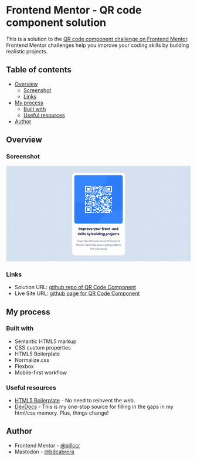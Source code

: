 # Frontend Mentor - QR code component solution

This is a solution to the [QR code component challenge on Frontend Mentor](https://www.frontendmentor.io/challenges/qr-code-component-iux_sIO_H). Frontend Mentor challenges help you improve your coding skills by building realistic projects. 

## Table of contents

- [Overview](#overview)
  - [Screenshot](#screenshot)
  - [Links](#links)
- [My process](#my-process)
  - [Built with](#built-with)
  - [Useful resources](#useful-resources)
- [Author](#author)

## Overview

### Screenshot

![](images/qr-code-screenshot.jpg)

### Links

- Solution URL: [github repo of QR Code Component](https://github.com/billccr/qr-code-component)
- Live Site URL: [github page for QR Code Component](https://billccr.github.io/qr-code-component/)

## My process

### Built with

- Semantic HTML5 markup
- CSS custom properties
- HTML5 Boilerplate
- Normalize.css
- Flexbox
- Mobile-first workflow

### Useful resources

- [HTML5 Boilerplate](https://github.com/h5bp/html5-boilerplate) - No need to reinvent the web.
- [DevDocs](https://devdocs.io) - This is my one-stop source for filling in the gaps in my html/css memory. Plus, things change!

## Author

- Frontend Mentor - [@billccr](https://www.frontendmentor.io/profile/billccr)
- Mastodon - [@bdcabrera](https://masto.ai/@bdcabrera)

